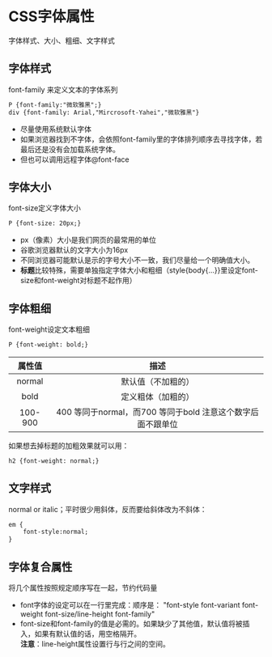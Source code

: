 # CSS字体属性
字体样式、大小、粗细、文字样式
## 字体样式
font-family 来定义文本的字体系列  
```html
P {font-family:"微软雅黑";}
div {font-family: Arial,"Mircrosoft-Yahei","微软雅黑"}
```
- 尽量使用系统默认字体
- 如果浏览器找到不字体，会依照font-family里的字体排列顺序去寻找字体，若最后还是没有会加载系统字体。
- 但也可以调用远程字体@font-face

## 字体大小
font-size定义字体大小
```html
P {font-size: 20px;}
```
- px（像素）大小是我们网页的最常用的单位
- 谷歌浏览器默认的文字大小为16px
- 不同浏览器可能默认是示的字号大小不一致，我们尽量给一个明确值大小。
- **标题**比较特殊，需要单独指定字体大小和粗细（style{body{...}}里设定font-size和font-weight对标题不起作用）
## 字体粗细
font-weight设定文本粗细
```html
P {font-weight: bold;}
```
| 属性值  |                            描述                             |
| :-----: | :---------------------------------------------------------: |
| normal  |                     默认值（不加粗的）                      |
|  bold   |                     定义粗体（加粗的）                      |
| 100-900 | 400 等同于normal，而700 等同于bold 注意这个数字后面不跟单位 |

如果想去掉标题的加粗效果就可以用：
```html
h2 {font-weight: normal;}
```
## 文字样式
normal or italic；平时很少用斜体，反而要给斜体改为不斜体：
```html
em {
    font-style:normal;
}
```
## 字体复合属性
将几个属性按照规定顺序写在一起，节约代码量
- font字体的设定可以在一行里完成：顺序是： "font-style font-variant font-weight font-size/line-height font-family"
- font-size和font-family的值是必需的。如果缺少了其他值，默认值将被插入，如果有默认值的话，用空格隔开。  
  **注意**：line-height属性设置行与行之间的空间。
